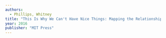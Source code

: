 ```yaml
---
authors:
  - Phillips, Whitney
title: "This Is Why We Can't Have Nice Things: Mapping the Relationship between Online Trolling and Mainstream Culture"
year: 2016
publisher: "MIT Press"
---
```


<!-- Media studies scholar and author Whitney Phillips ... -->
